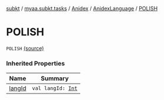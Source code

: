 [subkt](../../../index.md) / [myaa.subkt.tasks](../../index.md) / [Anidex](../index.md) / [AnidexLanguage](index.md) / [POLISH](./-p-o-l-i-s-h.md)

# POLISH

`POLISH` [(source)](https://github.com/Myaamori/SubKt/blob/0.1.13/src/main/kotlin/myaa/subkt/tasks/tasks.kt#L1066)

### Inherited Properties

| Name | Summary |
|---|---|
| [langId](lang-id.md) | `val langId: `[`Int`](https://kotlinlang.org/api/latest/jvm/stdlib/kotlin/-int/index.html) |
